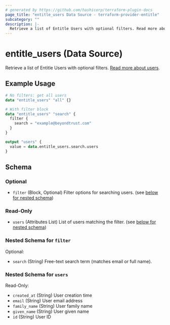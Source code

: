 ```yaml
---
# generated by https://github.com/hashicorp/terraform-plugin-docs
page_title: "entitle_users Data Source - terraform-provider-entitle"
subcategory: ""
description: |-
  Retrieve a list of Entitle Users with optional filters. Read more about users https://docs.beyondtrust.com/entitle/docs/users.
---
```


# entitle_users (Data Source)

Retrieve a list of Entitle Users with optional filters. [Read more about users](https://docs.beyondtrust.com/entitle/docs/users).

## Example Usage

```terraform
# No filters: get all users
data "entitle_users" "all" {}

# With filter block
data "entitle_users" "search" {
  filter {
    search = "example@beyondtrust.com"
  }
}

output "users" {
  value = data.entitle_users.search.users
}
```

<!-- schema generated by tfplugindocs -->
## Schema

### Optional

- `filter` (Block, Optional) Filter options for searching users. (see [below for nested schema](#nestedblock--filter))

### Read-Only

- `users` (Attributes List) List of users matching the filter. (see [below for nested schema](#nestedatt--users))

<a id="nestedblock--filter"></a>
### Nested Schema for `filter`

Optional:

- `search` (String) Free-text search term (matches email or full name).


<a id="nestedatt--users"></a>
### Nested Schema for `users`

Read-Only:

- `created_at` (String) User creation time
- `email` (String) User email address
- `family_name` (String) User family name
- `given_name` (String) User given name
- `id` (String) User ID
